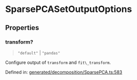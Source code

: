 # SparsePCASetOutputOptions

## Properties

### transform?

> `"default"` \| `"pandas"`

Configure output of `transform` and `fit\_transform`.

Defined in:  [generated/decomposition/SparsePCA.ts:583](https://github.com/transitive-bullshit/scikit-learn-ts/blob/92ab806/packages/sklearn/src/generated/decomposition/SparsePCA.ts#L583)
